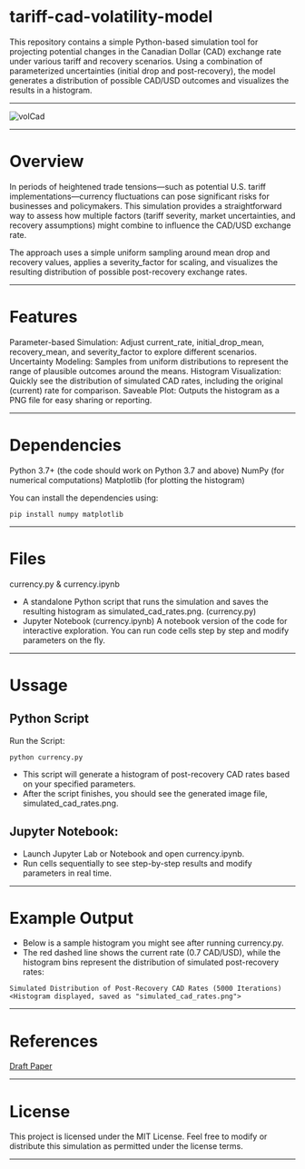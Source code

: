 

# tariff-cad-volatility-model
This repository contains a simple Python-based simulation tool for projecting potential changes in the Canadian Dollar (CAD) exchange rate under various tariff and recovery scenarios. Using a combination of parameterized uncertainties (initial drop and post-recovery), the model generates a distribution of possible CAD/USD outcomes and visualizes the results in a histogram.

---

![volCad](https://github.com/user-attachments/assets/a15f9e9e-3f46-4e7e-922b-adc0f28db71b)

---

# Overview
In periods of heightened trade tensions—such as potential U.S. tariff implementations—currency fluctuations can pose significant risks for businesses and policymakers. This simulation provides a straightforward way to assess how multiple factors (tariff severity, market uncertainties, and recovery assumptions) might combine to influence the CAD/USD exchange rate.

The approach uses a simple uniform sampling around mean drop and recovery values, applies a severity_factor for scaling, and visualizes the resulting distribution of possible post-recovery exchange rates.

---

# Features
Parameter-based Simulation: Adjust current_rate, initial_drop_mean, recovery_mean, and severity_factor to explore different scenarios.
Uncertainty Modeling: Samples from uniform distributions to represent the range of plausible outcomes around the means.
Histogram Visualization: Quickly see the distribution of simulated CAD rates, including the original (current) rate for comparison.
Saveable Plot: Outputs the histogram as a PNG file for easy sharing or reporting.

--- 

# Dependencies
Python 3.7+ (the code should work on Python 3.7 and above)
NumPy (for numerical computations)
Matplotlib (for plotting the histogram)

You can install the dependencies using:

```
pip install numpy matplotlib
```

---

# Files
currency.py & currency.ipynb
- A standalone Python script that runs the simulation and saves the resulting histogram as simulated_cad_rates.png. (currency.py)
- Jupyter Notebook (currency.ipynb)
A notebook version of the code for interactive exploration. You can run code cells step by step and modify parameters on the fly.

---

# Ussage 

## Python Script 
Run the Script:

``` 
python currency.py
``` 

- This script will generate a histogram of post-recovery CAD rates based on your specified parameters.
- After the script finishes, you should see the generated image file, simulated_cad_rates.png.

## Jupyter Notebook:

- Launch Jupyter Lab or Notebook and open currency.ipynb.
- Run cells sequentially to see step-by-step results and modify parameters in real time.

---

# Example Output

- Below is a sample histogram you might see after running currency.py.
- The red dashed line shows the current rate (0.7 CAD/USD), while the histogram bins represent the distribution of simulated post-recovery rates:

``` 
Simulated Distribution of Post-Recovery CAD Rates (5000 Iterations)
<Histogram displayed, saved as "simulated_cad_rates.png">
```

---
# References

[Draft Paper
](https://github.com/ShaneSCalder/tariff-cad-volatility-model/blob/main/docs/NavigatingTariffTurbulenceProjecting%20theCanadianDollarunderUSTradePressuresDraft.pdf)


---

# License

This project is licensed under the MIT License. Feel free to modify or distribute this simulation as permitted under the license terms.

---

